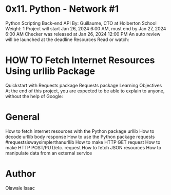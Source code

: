 # 0x11. Python - Network #1
Python
Scripting
Back-end
API
 By: Guillaume, CTO at Holberton School
 Weight: 1
 Project will start Jan 26, 2024 6:00 AM, must end by Jan 27, 2024 6:00 AM
 Checker was released at Jan 26, 2024 12:00 PM
 An auto review will be launched at the deadline
Resources
Read or watch:

# HOW TO Fetch Internet Resources Using urllib Package
Quickstart with Requests package
Requests package
Learning Objectives
At the end of this project, you are expected to be able to explain to anyone, without the help of Google:

# General
How to fetch internet resources with the Python package urllib
How to decode urllib body response
How to use the Python package requests #requestsiswaysimplerthanurllib
How to make HTTP GET request
How to make HTTP POST/PUT/etc. request
How to fetch JSON resources
How to manipulate data from an external service

# Author 
Olawale Isaac